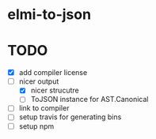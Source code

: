 # elmi-to-json


# TODO

- [x] add compiler license
- [ ] nicer output
  - [x] nicer strucutre
  - [ ] ToJSON instance for AST.Canonical
- [ ] link to compiler
- [ ] setup travis for generating bins
- [ ] setup npm
